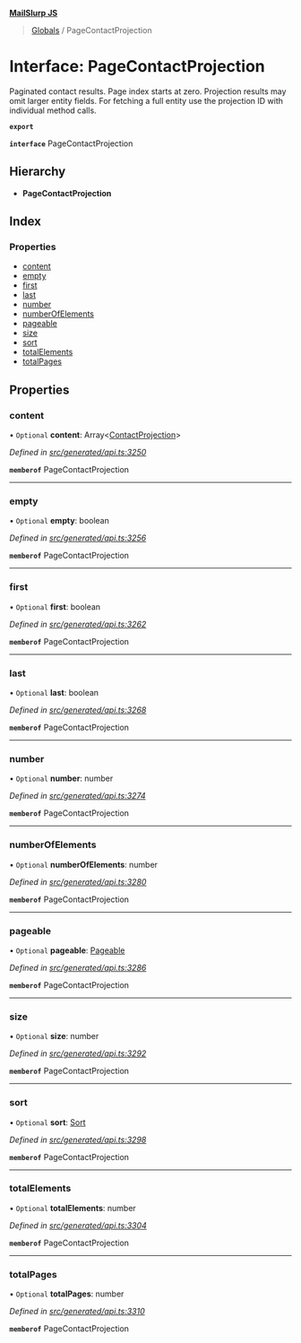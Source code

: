 **[MailSlurp JS](../README.md)**

> [Globals](../README.md) / PageContactProjection

# Interface: PageContactProjection

Paginated contact results. Page index starts at zero. Projection results may omit larger entity fields. For fetching a full entity use the projection ID with individual method calls.

**`export`** 

**`interface`** PageContactProjection

## Hierarchy

* **PageContactProjection**

## Index

### Properties

* [content](pagecontactprojection.md#content)
* [empty](pagecontactprojection.md#empty)
* [first](pagecontactprojection.md#first)
* [last](pagecontactprojection.md#last)
* [number](pagecontactprojection.md#number)
* [numberOfElements](pagecontactprojection.md#numberofelements)
* [pageable](pagecontactprojection.md#pageable)
* [size](pagecontactprojection.md#size)
* [sort](pagecontactprojection.md#sort)
* [totalElements](pagecontactprojection.md#totalelements)
* [totalPages](pagecontactprojection.md#totalpages)

## Properties

### content

• `Optional` **content**: Array\<[ContactProjection](contactprojection.md)>

*Defined in [src/generated/api.ts:3250](https://github.com/mailslurp/mailslurp-client/blob/730b817/src/generated/api.ts#L3250)*

**`memberof`** PageContactProjection

___

### empty

• `Optional` **empty**: boolean

*Defined in [src/generated/api.ts:3256](https://github.com/mailslurp/mailslurp-client/blob/730b817/src/generated/api.ts#L3256)*

**`memberof`** PageContactProjection

___

### first

• `Optional` **first**: boolean

*Defined in [src/generated/api.ts:3262](https://github.com/mailslurp/mailslurp-client/blob/730b817/src/generated/api.ts#L3262)*

**`memberof`** PageContactProjection

___

### last

• `Optional` **last**: boolean

*Defined in [src/generated/api.ts:3268](https://github.com/mailslurp/mailslurp-client/blob/730b817/src/generated/api.ts#L3268)*

**`memberof`** PageContactProjection

___

### number

• `Optional` **number**: number

*Defined in [src/generated/api.ts:3274](https://github.com/mailslurp/mailslurp-client/blob/730b817/src/generated/api.ts#L3274)*

**`memberof`** PageContactProjection

___

### numberOfElements

• `Optional` **numberOfElements**: number

*Defined in [src/generated/api.ts:3280](https://github.com/mailslurp/mailslurp-client/blob/730b817/src/generated/api.ts#L3280)*

**`memberof`** PageContactProjection

___

### pageable

• `Optional` **pageable**: [Pageable](pageable.md)

*Defined in [src/generated/api.ts:3286](https://github.com/mailslurp/mailslurp-client/blob/730b817/src/generated/api.ts#L3286)*

**`memberof`** PageContactProjection

___

### size

• `Optional` **size**: number

*Defined in [src/generated/api.ts:3292](https://github.com/mailslurp/mailslurp-client/blob/730b817/src/generated/api.ts#L3292)*

**`memberof`** PageContactProjection

___

### sort

• `Optional` **sort**: [Sort](sort.md)

*Defined in [src/generated/api.ts:3298](https://github.com/mailslurp/mailslurp-client/blob/730b817/src/generated/api.ts#L3298)*

**`memberof`** PageContactProjection

___

### totalElements

• `Optional` **totalElements**: number

*Defined in [src/generated/api.ts:3304](https://github.com/mailslurp/mailslurp-client/blob/730b817/src/generated/api.ts#L3304)*

**`memberof`** PageContactProjection

___

### totalPages

• `Optional` **totalPages**: number

*Defined in [src/generated/api.ts:3310](https://github.com/mailslurp/mailslurp-client/blob/730b817/src/generated/api.ts#L3310)*

**`memberof`** PageContactProjection

